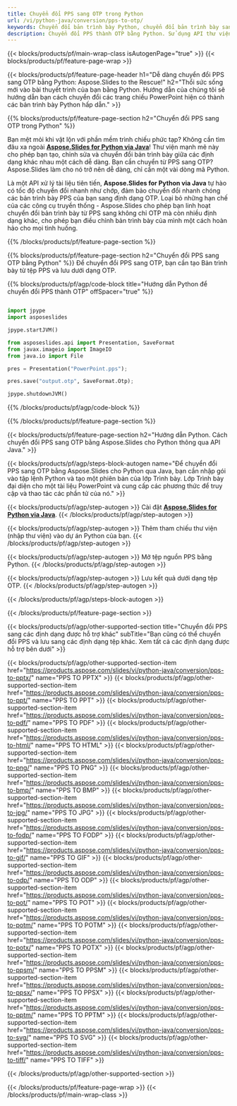 ```yaml
---
title: Chuyển đổi PPS sang OTP trong Python
url: /vi/python-java/conversion/pps-to-otp/
keywords: Chuyển đổi bản trình bày Python, chuyển đổi bản trình bày sang Python, Python cho bản trình bày, Aspose.Slides Python, chuyển đổi PPS sang OTP, thư viện bản trình bày Python
description: Chuyển đổi PPS thành OTP bằng Python. Sử dụng API thư viện Python để chuyển đổi tệp PPS sang OTP
---
```


{{< blocks/products/pf/main-wrap-class isAutogenPage="true" >}}
{{< blocks/products/pf/feature-page-wrap >}}

{{< blocks/products/pf/feature-page-header h1="Dễ dàng chuyển đổi PPS sang OTP bằng Python: Aspose.Slides to the Rescue!" h2="Thổi sức sống mới vào bài thuyết trình của bạn bằng Python. Hướng dẫn của chúng tôi sẽ hướng dẫn bạn cách chuyển đổi các trang chiếu PowerPoint hiện có thành các bản trình bày Python hấp dẫn." >}}

{{% blocks/products/pf/feature-page-section h2="Chuyển đổi PPS sang OTP trong Python" %}}

Bạn mệt mỏi khi vật lộn với phần mềm trình chiếu phức tạp? Không cần tìm đâu xa ngoài [**Aspose.Slides for Python via Java**](https://products.aspose.com/slides/vi/python-java/)! Thư viện mạnh mẽ này cho phép bạn tạo, chỉnh sửa và chuyển đổi bản trình bày giữa các định dạng khác nhau một cách dễ dàng. Bạn cần chuyển từ PPS sang OTP? Aspose.Slides làm cho nó trở nên dễ dàng, chỉ cần một vài dòng mã Python.

Là một API xử lý tài liệu tiên tiến, **Aspose.Slides for Python via Java** tự hào có tốc độ chuyển đổi nhanh như chớp, đảm bảo chuyển đổi nhanh chóng các bản trình bày PPS của bạn sang định dạng OTP. Loại bỏ những hạn chế của các công cụ truyền thống - Aspose.Slides cho phép bạn linh hoạt chuyển đổi bản trình bày từ PPS sang không chỉ OTP mà còn nhiều định dạng khác, cho phép bạn điều chỉnh bản trình bày của mình một cách hoàn hảo cho mọi tình huống.

{{% /blocks/products/pf/feature-page-section %}}

{{% blocks/products/pf/feature-page-section  h2="Chuyển đổi PPS sang OTP bằng Python" %}}
Để chuyển đổi PPS sang OTP, bạn cần tạo Bản trình bày từ tệp PPS và lưu dưới dạng OTP.

{{% blocks/products/pf/agp/code-block title="Hướng dẫn Python để chuyển đổi PPS thành OTP" offSpacer="true" %}}

```python

import jpype
import asposeslides

jpype.startJVM()

from asposeslides.api import Presentation, SaveFormat
from javax.imageio import ImageIO
from java.io import File

pres = Presentation("PowerPoint.pps");

pres.save("output.otp", SaveFormat.Otp);

jpype.shutdownJVM()
```


{{% /blocks/products/pf/agp/code-block %}}

{{% /blocks/products/pf/feature-page-section %}}

{{< blocks/products/pf/feature-page-section  h2="Hướng dẫn Python. Cách chuyển đổi PPS sang OTP bằng Aspose.Slides cho Python thông qua API Java." >}}

{{< blocks/products/pf/agp/steps-block-autogen name="Để chuyển đổi PPS sang OTP bằng Aspose.Slides cho Python qua Java, bạn cần nhập gói vào tập lệnh Python và tạo một phiên bản của lớp Trình bày. Lớp Trình bày đại diện cho một tài liệu PowerPoint và cung cấp các phương thức để truy cập và thao tác các phần tử của nó." >}}

{{< blocks/products/pf/agp/step-autogen >}}
Cài đặt [**Aspose.Slides for Python via Java**](https://products.aspose.com/slides/vi/python-java/).
{{< /blocks/products/pf/agp/step-autogen >}}

{{< blocks/products/pf/agp/step-autogen >}}
Thêm tham chiếu thư viện (nhập thư viện) vào dự án Python của bạn.
{{< /blocks/products/pf/agp/step-autogen >}}

{{< blocks/products/pf/agp/step-autogen >}}
Mở tệp nguồn PPS bằng Python.
{{< /blocks/products/pf/agp/step-autogen >}}

{{< blocks/products/pf/agp/step-autogen >}}
Lưu kết quả dưới dạng tệp OTP.
{{< /blocks/products/pf/agp/step-autogen >}}

{{< /blocks/products/pf/agp/steps-block-autogen >}}

{{< /blocks/products/pf/feature-page-section >}}

{{< blocks/products/pf/agp/other-supported-section title="Chuyển đổi PPS sang các định dạng được hỗ trợ khác" subTitle="Bạn cũng có thể chuyển đổi PPS và lưu sang các định dạng tệp khác. Xem tất cả các định dạng được hỗ trợ bên dưới" >}}

{{< blocks/products/pf/agp/other-supported-section-item href="https://products.aspose.com/slides/vi/python-java/conversion/pps-to-pptx/" name="PPS TO PPTX" >}}
{{< blocks/products/pf/agp/other-supported-section-item href="https://products.aspose.com/slides/vi/python-java/conversion/pps-to-ppt/" name="PPS TO PPT" >}}
{{< blocks/products/pf/agp/other-supported-section-item href="https://products.aspose.com/slides/vi/python-java/conversion/pps-to-pdf/" name="PPS TO PDF" >}}
{{< blocks/products/pf/agp/other-supported-section-item href="https://products.aspose.com/slides/vi/python-java/conversion/pps-to-html/" name="PPS TO HTML" >}}
{{< blocks/products/pf/agp/other-supported-section-item href="https://products.aspose.com/slides/vi/python-java/conversion/pps-to-png/" name="PPS TO PNG" >}}
{{< blocks/products/pf/agp/other-supported-section-item href="https://products.aspose.com/slides/vi/python-java/conversion/pps-to-bmp/" name="PPS TO BMP" >}}
{{< blocks/products/pf/agp/other-supported-section-item href="https://products.aspose.com/slides/vi/python-java/conversion/pps-to-jpg/" name="PPS TO JPG" >}}
{{< blocks/products/pf/agp/other-supported-section-item href="https://products.aspose.com/slides/vi/python-java/conversion/pps-to-fodp/" name="PPS TO FODP" >}}
{{< blocks/products/pf/agp/other-supported-section-item href="https://products.aspose.com/slides/vi/python-java/conversion/pps-to-gif/" name="PPS TO GIF" >}}
{{< blocks/products/pf/agp/other-supported-section-item href="https://products.aspose.com/slides/vi/python-java/conversion/pps-to-odp/" name="PPS TO ODP" >}}
{{< blocks/products/pf/agp/other-supported-section-item href="https://products.aspose.com/slides/vi/python-java/conversion/pps-to-pot/" name="PPS TO POT" >}}
{{< blocks/products/pf/agp/other-supported-section-item href="https://products.aspose.com/slides/vi/python-java/conversion/pps-to-potm/" name="PPS TO POTM" >}}
{{< blocks/products/pf/agp/other-supported-section-item href="https://products.aspose.com/slides/vi/python-java/conversion/pps-to-potx/" name="PPS TO POTX" >}}
{{< blocks/products/pf/agp/other-supported-section-item href="https://products.aspose.com/slides/vi/python-java/conversion/pps-to-ppsm/" name="PPS TO PPSM" >}}
{{< blocks/products/pf/agp/other-supported-section-item href="https://products.aspose.com/slides/vi/python-java/conversion/pps-to-ppsx/" name="PPS TO PPSX" >}}
{{< blocks/products/pf/agp/other-supported-section-item href="https://products.aspose.com/slides/vi/python-java/conversion/pps-to-pptm/" name="PPS TO PPTM" >}}
{{< blocks/products/pf/agp/other-supported-section-item href="https://products.aspose.com/slides/vi/python-java/conversion/pps-to-svg/" name="PPS TO SVG" >}}
{{< blocks/products/pf/agp/other-supported-section-item href="https://products.aspose.com/slides/vi/python-java/conversion/pps-to-tiff/" name="PPS TO TIFF" >}}


{{< /blocks/products/pf/agp/other-supported-section >}}

{{< /blocks/products/pf/feature-page-wrap >}}
{{< /blocks/products/pf/main-wrap-class >}}